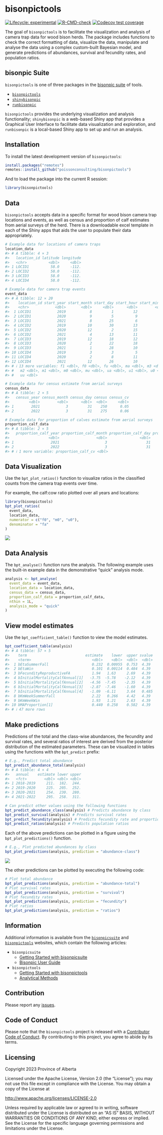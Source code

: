 
<!-- README.md is generated from README.Rmd. Please edit that file -->

# bisonpictools

<!-- badges: start -->

[![Lifecycle:
experimental](https://img.shields.io/badge/lifecycle-experimental-orange.svg)](https://lifecycle.r-lib.org/articles/stages.html#experimental)
[![R-CMD-check](https://github.com/poissonconsulting/bisonpictools/actions/workflows/R-CMD-check.yaml/badge.svg)](https://github.com/poissonconsulting/bisonpictools/actions/workflows/R-CMD-check.yaml)
[![Codecov test
coverage](https://codecov.io/gh/poissonconsulting/bisonpictools/graph/badge.svg)](https://app.codecov.io/gh/poissonconsulting/bisonpictools)
<!-- badges: end -->

The goal of `bisonpictools` is to facilitate the visualization and
analysis of camera trap data for wood bison herds. The package includes
functions to check the correct formatting of data, visualize the data,
manipulate and analyse the data using a complex custom-built Bayesian
model, and generate predictions of abundances, survival and fecundity
rates, and population ratios.

## bisonpic Suite

`bisonpictools` is one of three packages in the [bisonpic
suite](https://github.com/poissonconsulting/bisonpicsuite) of tools.

- [`bisonpictools`](https://github.com/poissonconsulting/bisonpictools)
- [`shinybisonpic`](https://github.com/poissonconsulting/shinybisonpic)
- [`runbisonpic`](https://github.com/poissonconsulting/runbisonpic)

`bisonpictools` provides the underlying visualization and analysis
functionality; `shinybisonpic` is a web-based Shiny app that provides a
Graphical User Interface to facilitate data visualization and
exploration, and `runbisonpic` is a local-based Shiny app to set up and
run an analysis.

## Installation

To install the latest development version of `bisonpictools`:

``` r
install.packages("remotes")
remotes::install_github("poissonconsulting/bisonpictools")
```

And to load the package into the current R session:

``` r
library(bisonpictools)
```

## Data

`bisonpictools` accepts data in a specific format for wood bison camera
trap locations and events, as well as census and proportion of calf
estimates from aerial surveys of the herd. There is a downloadable excel
template in each of the Shiny apps that aids the user to populate their
data appropriately.

``` r
# Example data for locations of camera traps
location_data
#> # A tibble: 4 × 3
#>   location_id latitude longitude
#>   <chr>          <dbl>     <dbl>
#> 1 LOCID1          58.0     -112.
#> 2 LOCID2          58.0     -112.
#> 3 LOCID3          58.0     -112.
#> 4 LOCID4          58.0     -112.
```

``` r
# Example data for camera trap events
event_data
#> # A tibble: 12 × 20
#>    location_id start_year start_month start_day start_hour start_minute    fa
#>    <chr>            <dbl>       <dbl>     <dbl>      <dbl>        <dbl> <dbl>
#>  1 LOCID1            2019           8         1         12           50     2
#>  2 LOCID1            2020           9         5          9           30     3
#>  3 LOCID1            2021           8        25          6           11     1
#>  4 LOCID2            2019          10        30         13           19     2
#>  5 LOCID2            2020          12         2         15           27    10
#>  6 LOCID2            2021           4        13         11           48     1
#>  7 LOCID3            2019          12        18         12           51     2
#>  8 LOCID3            2020           2        22         18            6     3
#>  9 LOCID3            2021           1        28         10           17     1
#> 10 LOCID4            2019           3         3          5           59     8
#> 11 LOCID4            2020           2         8         11           41    10
#> 12 LOCID4            2021          12        26         10           20     5
#> # ℹ 13 more variables: f1 <dbl>, f0 <dbl>, fu <dbl>, ma <dbl>, m3 <dbl>,
#> #   m2 <dbl>, m1 <dbl>, m0 <dbl>, mu <dbl>, ua <dbl>, u1 <dbl>, u0 <dbl>,
#> #   uu <dbl>
```

``` r
# Example data for census estimate from aerial surveys
census_data
#> # A tibble: 2 × 5
#>   census_year census_month census_day census census_cv
#>         <dbl>        <dbl>      <dbl>  <dbl>     <dbl>
#> 1        2021            3         31    250      0.05
#> 2        2022            3         31    275      0.06
```

``` r
# Example data for proportion of calves estimate from aerial surveys
proportion_calf_data
#> # A tibble: 2 × 5
#>   proportion_calf_year proportion_calf_month proportion_calf_day proportion_calf
#>                  <dbl>                 <dbl>               <dbl>           <dbl>
#> 1                 2021                     3                  31            0.2 
#> 2                 2022                     3                  31            0.15
#> # ℹ 1 more variable: proportion_calf_cv <dbl>
```

## Data Visualization

Use the `bpt_plot_ratios()` function to visualize ratios in the
classified counts from the camera trap events over time.

For example, the calf:cow ratio plotted over all years and locations:

``` r
library(bisonpictools)
bpt_plot_ratios(
  event_data,
  location_data,
  numerator = c("f0", "m0", "u0"),
  denominator = "fa"
)
```

![](man/figures/README-unnamed-chunk-8-1.png)<!-- -->

## Data Analysis

The `bpt_analyse()` function runs the analysis. The following example
uses the built-in example data in the demonstrative “quick” analysis
mode.

``` r
analysis <- bpt_analyse(
  event_data = event_data,
  location_data = location_data,
  census_data = census_data,
  proportion_calf_data = proportion_calf_data,
  nthin = 1L,
  analysis_mode = "quick"
)
```

## View model estimates

Use the `bpt_coefficient_table()` function to view the model estimates.

``` r
bpt_coefficient_table(analysis)
#> # A tibble: 57 × 5
#>    term                           estimate    lower  upper svalue
#>    <term>                            <dbl>    <dbl>  <dbl>  <dbl>
#>  1 bEtaSummerFall                    0.232  0.00955  0.753  4.39 
#>  2 bEtaWin                           0.101  0.00114  0.484  4.39 
#>  3 bFecundityReproductiveFA          1.94   1.63     2.69   4.39 
#>  4 bInitialMortalityCalfAnnual[1]   -3.75  -5.78    -2.12   4.39 
#>  5 bInitialMortalityCalfAnnual[2]   -4.56  -7.45    -2.35   4.39 
#>  6 bInitialMortalityCalfAnnual[3]   -2.87  -7.46    -1.60   4.39 
#>  7 bInitialMortalityCalfAnnual[4]   -1.09  -6.11     3.64   0.485
#>  8 bKmWeekSummerFall                 2.22   0.266    4.42   4.39 
#>  9 bKmWeekWin                        1.93   1.21     2.63   4.39 
#> 10 bMAProportion[1]                  0.440  0.258    0.582  4.39 
#> # ℹ 47 more rows
```

## Make predictions

Predictions of the total and the class-wise abundances, the fecundity
and survival rates, and several ratios of interest are derived from the
posterior distribution of the estimated parameters. These can be
visualized in tables using the functions with the `bpt_predict` prefix:

``` r
# E.g., Predict total abundance
bpt_predict_abundance_total(analysis)
#> # A tibble: 4 × 4
#>   annual    estimate lower upper
#>   <fct>        <dbl> <dbl> <dbl>
#> 1 2018-2019     211.  182.  244.
#> 2 2019-2020     225.  205.  252.
#> 3 2020-2021     254.  230.  280.
#> 4 2021-2022     295.  258.  311.
```

``` r
# Can predict other values using the following functions
bpt_predict_abundance_class(analysis) # Predicts abundance by class
bpt_predict_survival(analysis) # Predicts survival rates
bpt_predict_fecundity(analysis) # Predicts fecundity rate and proportion of reproductive cows
bpt_predict_ratios(analysis) # Predicts population ratios
```

Each of the above predictions can be plotted in a figure using the
`bpt_plot_predictions()` function.

``` r
# E.g., Plot predicted abundances by class
bpt_plot_predictions(analysis, prediction = "abundance-class")
```

![](man/figures/README-unnamed-chunk-14-1.png)<!-- -->

The other predictions can be plotted by executing the following code:

``` r
# Plot total abundance
bpt_plot_predictions(analysis, prediction = "abundance-total")
# Plot survival rates
bpt_plot_predictions(analysis, prediction = "survival")
# Plot fecundity rates
bpt_plot_predictions(analysis, prediction = "fecundity")
# Plot ratios
bpt_plot_predictions(analysis, prediction = "ratios")
```

## Information

Additional information is available from the
[`bisonpicsuite`](https://poissonconsulting.github.io/bisonpicsuite/)
and
[`bisonpictools`](https://poissonconsulting.github.io/bisonpictools/)
websites, which contain the following articles:

- `bisonpicsuite`
  - [Getting Started with
    bisonpicsuite](https://poissonconsulting.github.io/bisonpicsuite/bisonpicsuite-getting-started.html)
  - [Bisonpic User
    Guide](https://poissonconsulting.github.io/bisonpicsuite/bisonpic-user-guide.html)
- `bisonpictools`
  - [Getting Started with
    bisonpictools](https://poissonconsulting.github.io/bisonpictools/bisonpictools-getting-started.html)
  - [Analytical
    Methods](https://poissonconsulting.github.io/bisonpictools/bisonpic-methods.html)

## Contribution

Please report any
[issues](https://github.com/poissonconsulting/bisonpictools/issues).

## Code of Conduct

Please note that the `bisonpictools` project is released with a
[Contributor Code of
Conduct](https://www.contributor-covenant.org/version/2/1/code_of_conduct/).
By contributing to this project, you agree to abide by its terms.

## Licensing

Copyright 2023 Province of Alberta

Licensed under the Apache License, Version 2.0 (the “License”); you may
not use this file except in compliance with the License. You may obtain
a copy of the License at

<http://www.apache.org/licenses/LICENSE-2.0>

Unless required by applicable law or agreed to in writing, software
distributed under the License is distributed on an “AS IS” BASIS,
WITHOUT WARRANTIES OR CONDITIONS OF ANY KIND, either express or implied.
See the License for the specific language governing permissions and
limitations under the License.
